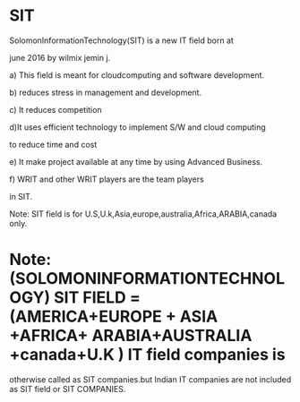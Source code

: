 
SIT
===

SolomonInformationTechnology(SIT)   is  a new  IT field  born   at

june 2016  by  wilmix  jemin j.

a) This  field is  meant for  cloudcomputing  and software development. 

b) reduces  stress  in   management  and  development.

c) It  reduces  competition

d)It uses  efficient  technology to implement  S/W and  cloud computing 

to  reduce time and  cost

e)  It  make  project  available  at any  time   by using Advanced  Business.


f)  WRIT   and  other WRIT players  are the  team   players


in SIT.
  
  
Note:  SIT  field  is  for  U.S,U.k,Asia,europe,australia,Africa,ARABIA,canada only.

Note: (SOLOMONINFORMATIONTECHNOLOGY) SIT FIELD  = (AMERICA+EUROPE + ASIA  +AFRICA+ ARABIA+AUSTRALIA +canada+U.K ) IT field companies  is  
=====
otherwise  called  as SIT companies.but  Indian  IT  companies  are   not  included  as  SIT  field  or SIT COMPANIES.

